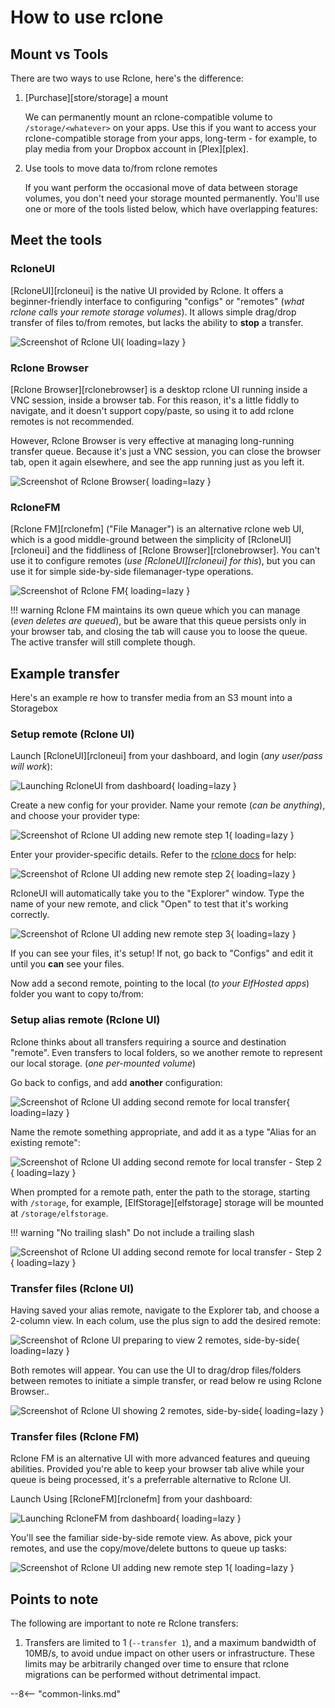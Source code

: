 # How to use rclone

## Mount vs Tools

There are two ways to use Rclone, here's the difference:

1. [Purchase][store/storage] a mount

    We can permanently mount an rclone-compatible volume to `/storage/<whatever>` on your apps. Use this if you want to access your rclone-compatible storage from your apps, long-term - for example, to play media from your Dropbox account in [Plex][plex].

2. Use tools to move data to/from rclone remotes

    If you want perform the occasional move of data between storage volumes, you don't need your storage mounted permanently. You'll use one or more of the tools listed below, which have overlapping features:

## Meet the tools

### RcloneUI

[RcloneUI][rcloneui] is the native UI provided by Rclone. It offers a beginner-friendly interface to configuring "configs" or "remotes" (*what rclone calls your remote storage volumes*). It allows simple drag/drop transfer of files to/from remotes, but lacks the ability to **stop** a transfer.

![Screenshot of Rclone UI](/images/screenshots/rcloneui.png){ loading=lazy }

### Rclone Browser

[Rclone Browser][rclonebrowser] is a desktop rclone UI running inside a VNC session, inside a browser tab. For this reason, it's a little fiddly to navigate, and it doesn't support copy/paste, so using it to add rclone remotes is not recommended.

However, Rclone Browser is very effective at managing long-running transfer queue. Because it's just a VNC session, you can close the browser tab, open it again elsewhere, and see the app running just as you left it.

![Screenshot of Rclone Browser](/images/screenshots/rclonebrowser.png){ loading=lazy }

### RcloneFM

[Rclone FM][rclonefm] ("File Manager") is an alternative rclone web UI, which is a good middle-ground between the simplicity of [RcloneUI][rcloneui] and the fiddliness of [Rclone Browser][rclonebrowser]. You can't use it to configure remotes (*use [RcloneUI][rcloneui] for this*), but you can use it for simple side-by-side filemanager-type operations.

![Screenshot of Rclone FM](/images/screenshots/rclonefm.png){ loading=lazy }


!!! warning
    Rclone FM maintains its own queue which you can manage (*even deletes are queued*), but be aware that this queue persists only in your browser tab, and closing the tab will cause you to loose the queue. The active transfer will still complete though.

## Example transfer

Here's an example re how to transfer media from an S3 mount into a Storagebox

### Setup remote (Rclone UI)

Launch [RcloneUI][rcloneui] from your dashboard, and login (*any user/pass will work*):

![Launching RcloneUI from dashboard](/images/rcloneui-launch.png){ loading=lazy }

Create a new config for your provider. Name your remote (*can be anything*), and choose your provider type:

![Screenshot of Rclone UI adding new remote step 1](/images/rcloneui-example-1.png){ loading=lazy }

Enter your provider-specific details. Refer to the [rclone docs](https://rclone.org/overview/) for help:

![Screenshot of Rclone UI adding new remote step 2](/images/rcloneui-example-2.png){ loading=lazy }

RcloneUI will automatically take you to the "Explorer" window. Type the name of your new remote, and click "Open" to test that it's working correctly.

![Screenshot of Rclone UI adding new remote step 3](/images/rcloneui-example-3.png){ loading=lazy }

If you can see your files, it's setup! If not, go back to "Configs" and edit it until you **can** see your files.

Now add a second remote, pointing to the local (*to your ElfHosted apps*) folder you want to copy to/from:

### Setup alias remote (Rclone UI)

Rclone thinks about all transfers requiring a source and destination "remote". Even transfers to local folders, so we another remote to represent our local storage. (*one per-mounted volume*)

Go back to configs, and add **another** configuration:

![Screenshot of Rclone UI adding second remote for local transfer](/images/rcloneui-example-4.png){ loading=lazy }

Name the remote something appropriate, and add it as a type "Alias for an existing remote":

![Screenshot of Rclone UI adding second remote for local transfer - Step 2](/images/rcloneui-example-5.png){ loading=lazy }

When prompted for a remote path, enter the path to the storage, starting with `/storage`, for example, [ElfStorage][elfstorage] storage will be mounted at `/storage/elfstorage`.

!!! warning "No trailing slash"
    Do not include a trailing slash

![Screenshot of Rclone UI adding second remote for local transfer - Step 2](/images/rcloneui-example-6.png){ loading=lazy }

### Transfer files (Rclone UI)

Having saved your alias remote, navigate to the Explorer tab, and choose a 2-column view. In each colum, use the plus sign to add the desired remote:

![Screenshot of Rclone UI preparing to view 2 remotes, side-by-side](/images/rcloneui-example-7.png){ loading=lazy }

Both remotes will appear. You can use the UI to drag/drop files/folders between remotes to initiate a simple transfer, or read below re using Rclone Browser..

![Screenshot of Rclone UI showing 2 remotes, side-by-side](/images/rcloneui-example-8.png){ loading=lazy }

### Transfer files (Rclone FM)

Rclone FM is an alternative UI with more advanced features and queuing abilities. Provided you're able to keep your browser tab alive while your queue is being processed, it's a preferrable alternative to Rclone UI.

Launch Using [RcloneFM][rclonefm] from your dashboard:

![Launching RcloneFM from dashboard](/images/rclonefm-launch.png){ loading=lazy }

You'll see the familiar side-by-side remote view. As above, pick your remotes, and use the copy/move/delete buttons to queue up tasks:

![Screenshot of Rclone UI adding new remote step 1](/images/rclonefm-example-1.png){ loading=lazy }

## Points to note

The following are important to note re Rclone transfers:

1. Transfers are limited to 1 (`--transfer 1`), and a maximum bandwidth of 10MB/s, to avoid undue impact on other users or infrastructure. These limits may be arbitrarily changed over time to ensure that rclone migrations can be performed without detrimental impact.

--8<-- "common-links.md"